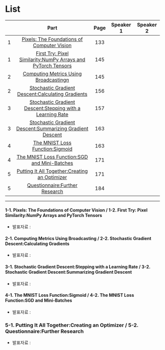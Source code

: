 # List
| | Part | Page | Speaker 1 | Speaker 2 |
|:-:|:-----:|:----:|:---------:|:---------:|
|1|[Pixels: The Foundations of Computer Vision](#1-1)|133| | |
|1|[First Try: Pixel Similarity:NumPy Arrays and PyTorch Tensors](#1-2)|145| | |
|2|[Computing Metrics Using Broadcastingn](#2-1)|145| | |
|2|[Stochastic Gradient Descent:Calculating Gradients](#2-2)|156| | |
|3|[Stochastic Gradient Descent:Stepping with a Learning Rate](#3-1)|157| | |
|3|[Stochastic Gradient Descent:Summarizing Gradient Descent](#3-2)|163| | |
|4|[The MNIST Loss Function:Sigmoid](#4-1)|163| | |
|4|[The MNIST Loss Function:SGD and Mini-Batches](#4-2)|171| | |
|5|[Putting It All Together:Creating an Optimizer](#5-1)|171| | |
|5|[Questionnaire:Further Research](#5-2)|184| | |



---

<div id="1-1"></div>
<div id="1-2"></div>

#### 1-1. Pixels: The Foundations of Computer Vision / 1-2. First Try: Pixel Similarity:NumPy Arrays and PyTorch Tensors
* 발표자료 : [ ]()

    

<div id="2-1"></div>
<div id="2-2"></div>
    
#### 2-1. Computing Metrics Using Broadcasting / 2-2. Stochastic Gradient Descent:Calculating Gradients
* 발표자료 : [ ]()
    


<div id="3-1"></div>
<div id="3-2"></div>

#### 3-1. Stochastic Gradient Descent:Stepping with a Learning Rate / 3-2. Stochastic Gradient Descent:Summarizing Gradient Descent
* 발표자료 : [ ]()
    




<div id="4-1"></div>
<div id="4-2"></div>

#### 4-1. The MNIST Loss Function:Sigmoid / 4-2. The MNIST Loss Function:SGD and Mini-Batches
* 발표자료 : [ ]()
    






### 5-1. Putting It All Together:Creating an Optimizer / 5-2. Questionnaire:Further Research
* 발표자료 : [ ]()
  